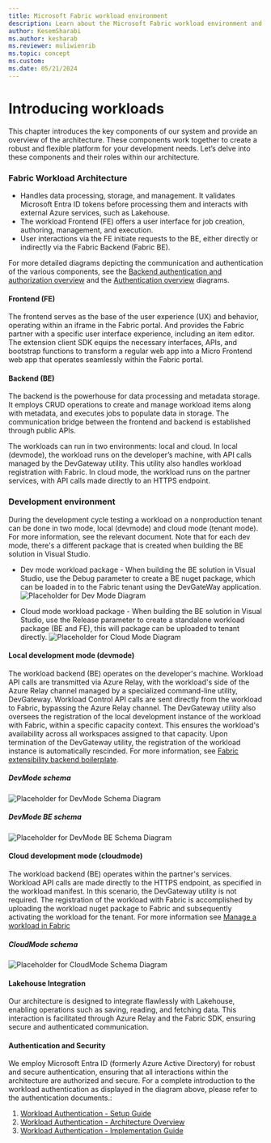 ```yaml
---
title: Microsoft Fabric workload environment
description: Learn about the Microsoft Fabric workload environment and how it's configured on your local machine and on the cloud.
author: KesemSharabi
ms.author: kesharab
ms.reviewer: muliwienrib
ms.topic: concept
ms.custom:
ms.date: 05/21/2024
---
```


# Introducing workloads

This chapter introduces the key components of our system and provide an overview of the architecture. These components work together to create a robust and flexible platform for your development needs. Let’s delve into these components and their roles within our architecture.

### Fabric Workload Architecture

* Handles data processing, storage, and management. It validates Microsoft Entra ID tokens before processing them and interacts with external Azure services, such as Lakehouse.
* The workload Frontend (FE) offers a user interface for job creation, authoring, management, and execution.
* User interactions via the FE initiate requests to the BE, either directly or indirectly via the Fabric Backend (Fabric BE).

For more detailed diagrams depicting the communication and authentication of the various components, see the [Backend authentication and authorization overview](./backend-authentication.md) and the [Authentication overview](./authentication-concept.md) diagrams.

#### Frontend (FE)
The frontend serves as the base of the user experience (UX) and behavior, operating within an iframe in the Fabric portal. And provides the Fabric partner with a specific user interface experience, including an item editor. The extension client SDK equips the necessary interfaces, APIs, and bootstrap functions to transform a regular web app into a Micro Frontend web app that operates seamlessly within the Fabric portal.

#### Backend (BE)
The backend is the powerhouse for data processing and metadata storage. It employs CRUD operations to create and manage workload items along with metadata, and executes jobs to populate data in storage. The communication bridge between the frontend and backend is established through public APIs.

The workloads can run in two environments: local and cloud. In local (devmode), the workload runs on the developer’s machine, with API calls managed by the DevGateway utility. This utility also handles workload registration with Fabric. In cloud mode, the workload runs on the partner services, with API calls made directly to an HTTPS endpoint.

### Development environment
During the development cycle testing a workload on a nonproduction tenant can be done in two mode, local (devmode) and cloud mode (tenant mode). For more information, see the relevant document.
Note that for each dev mode, there's a different package that is created when building the BE solution in Visual Studio.
- Dev mode workload package - When building the BE solution in Visual Studio, use the Debug parameter to create a BE nuget package, which can be loaded in to the Fabric tenant using the DevGateWay application.
![Placeholder for Dev Mode Diagram](#)

- Cloud mode workload package - When building the BE solution in Visual Studio, use the Release parameter to create a standalone workload package (BE and FE), this will package can be uploaded to tenant directly.
![Placeholder for Cloud Mode Diagram](#)

#### Local development mode (devmode)
The workload backend (BE) operates on the developer's machine. Workload API calls are transmitted via Azure Relay, with the workload's side of the Azure Relay channel managed by a specialized command-line utility, DevGateway. Workload Control API calls are sent directly from the workload to Fabric, bypassing the Azure Relay channel. The DevGateway utility also oversees the registration of the local development instance of the workload with Fabric, within a specific capacity context. This ensures the workload's availability across all workspaces assigned to that capacity. Upon termination of the DevGateway utility, the registration of the workload instance is automatically rescinded. For more information, see [Fabric extensibility backend boilerplate](./extensibility-backend.md).

##### DevMode schema
![Placeholder for DevMode Schema Diagram](#)

##### DevMode BE schema
![Placeholder for DevMode BE Schema Diagram](#)

#### Cloud development mode (cloudmode)
The workload backend (BE) operates within the partner's services. Workload API calls are made directly to the HTTPS endpoint, as specified in the workload manifest. In this scenario, the DevGateway utility is not required. The registration of the workload with Fabric is accomplished by uploading the workload nuget package to Fabric and subsequently activating the workload for the tenant. For more information see [Manage a workload in Fabric](./manage-workload.md)

##### CloudMode schema
![Placeholder for CloudMode Schema Diagram](#)

#### Lakehouse Integration
Our architecture is designed to integrate flawlessly with Lakehouse, enabling operations such as saving, reading, and fetching data. This interaction is facilitated through Azure Relay and the Fabric SDK, ensuring secure and authenticated communication.

#### Authentication and Security
We employ Microsoft Entra ID (formerly Azure Active Directory) for robust and secure authentication, ensuring that all interactions within the architecture are authorized and secure. For a complete introduction to the workload authentication as displayed in the diagram above, please refer to the authentication documents.:
1. [Workload Authentication - Setup Guide](./authentication-tutorial.md)
2. [Workload Authentication - Architecture Overview ](./authentication-concept.md)
3. [Workload Authentication - Implementation Guide](./backend-authentication.md)

